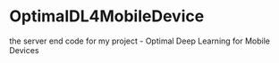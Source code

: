 # OptimalDL4MobileDevice
the server end code for my project - Optimal Deep Learning for Mobile Devices
